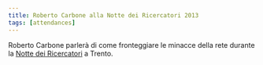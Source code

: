```yaml
---
title: Roberto Carbone alla Notte dei Ricercatori 2013
tags: [attendances]
---
```


Roberto Carbone parlerà di come fronteggiare le minacce della rete durante la [Notte dei Ricercatori](http://nottedeiricercatori.fbk.eu/) a Trento.